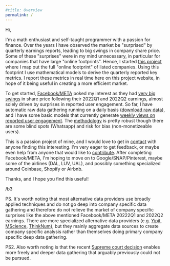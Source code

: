 ```yaml
---
#title: Overview
permalink: /
--- 
```


Hi,

I'm a math enthusiast and self-taught programmer with a passion for finance. Over the years I have observed the market be "surprised" by quarterly earnings reports, leading to big swings in company share price. Some of these "surprises" were in my mind unnecessary, in particular for companies that have large "online footprints". Hence, I started [this project]() where I map out the full "online footprint" of listed companies. Using this footprint I use mathematical models to derive the quarterly reported key metrics. I report these metrics in real time here on this project website, in hope of it being useful in creating a more efficient market.

To get started, [Facebook/META]() poked my interest as they had [very big swings]() in share price following their 2022Q1 and 2022Q2 earnings, almost solely driven by surprises in reported user engagement. So far, I have automatic raw data gathering running on a daily basis ([download raw data]()), and I have some basic models that currently generate [weekly views on reported user engagement](). The [methodology]() is pretty robust though there are some blind spots (Whatsapp) and risk for bias (non-monetizeable users).

This is a passion project of mine, and I would love to get in [contact]() with anyone finding this interesting. I'm very eager to get feedback, or maybe even help from anyone that would like to [contribute](). After completing Facebook/META, I'm hoping to move on to Google/SNAP/Pinterest, maybe some of the airlines (DAL, LUV, UAL), and possibly something specialized around Coinbase, Shopify or Airbnb.

Thanks, and I hope you find this useful!

/b3

PS. It's worth noting that most alternative data providers use broadly applied techniques and do not go deep into company specific data gathering and therefore do not relieve the market of company specific surprises like the above mentioned Facebook/META 20222Q1 and 2022Q2 earnings. There are more specialized alternative data providers (e.g. [Yipit](https://www.yipitdata.com/coverage), [MScience](https://mscience.com/files/coveragelist.pdf), [ThinkNum](https://www.thinknum.com/datasets/all)), but they mainly aggregate data sources to create company specific analysis rather than themselves doing primary company specific deep data gathering.

PS2. Also worth noting is that the recent [Supreme court decision](https://en.wikipedia.org/wiki/HiQ_Labs_v._LinkedIn) enables more freely and deeper data gathering that arguably previously could not be pursued.
